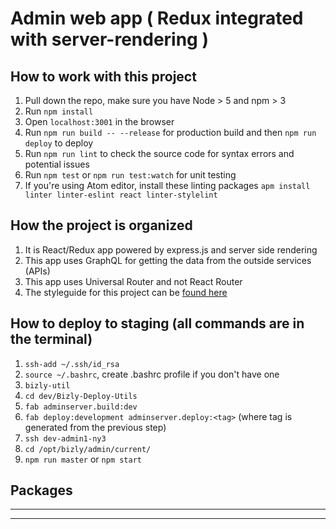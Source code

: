 # Admin web app ( Redux integrated with server-rendering )

## How to work with this project
  1. Pull down the repo, make sure you have Node > 5 and npm > 3
  2. Run `npm install`
  3. Open `localhost:3001` in the browser
  4. Run `npm run build -- --release` for production build and then `npm run deploy` to deploy
  5. Run `npm run lint` to check the source code for syntax errors and potential issues
  6. Run `npm test` or `npm run test:watch` for unit testing
  7. If you're using Atom editor, install these linting packages `apm install linter linter-eslint react linter-stylelint`


## How the project is organized
  1. It is React/Redux app powered by express.js and server side rendering
  2. This app uses GraphQL for getting the data from the outside services (APIs)
  3. This app uses Universal Router and not React Router
  4. The styleguide for this project can be [found here]('https://github.com/EcmaStack/javascript')  

## How to deploy to staging (all commands are in the terminal)
  1. `ssh-add ~/.ssh/id_rsa`
  2. `source ~/.bashrc`, create .bashrc profile if you don't have one
  3. `bizly-util`
  4. `cd dev/Bizly-Deploy-Utils`
  5. `fab adminserver.build:dev`
  6. `fab deploy:development adminserver.deploy:<tag>` (where tag is generated from the previous step)
  7. `ssh dev-admin1-ny3`
  8. `cd /opt/bizly/admin/current/`
  9. `npm run master` or `npm start`


## Packages
---


---
